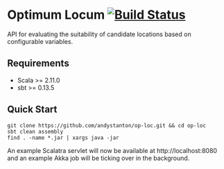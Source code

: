 # Optimum Locum [![Build Status](https://travis-ci.org/andystanton/op-loc.svg?branch=master)](https://travis-ci.org/andystanton/op-loc)

API for evaluating the suitability of candidate locations based on configurable variables.

## Requirements

* Scala >= 2.11.0
* sbt >= 0.13.5

## Quick Start

```
git clone https://github.com/andystanton/op-loc.git && cd op-loc
sbt clean assembly
find . -name *.jar | xargs java -jar
```

An example Scalatra servlet will now be available at http://localhost:8080 and an example Akka job will be ticking over in the background.

